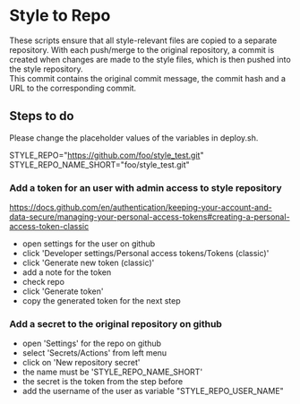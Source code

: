 # Style to Repo

These scripts ensure that all style-relevant files are copied to a separate repository.
With each push/merge to the original repository, a commit is created when changes are 
made to the style files, which is then pushed into the style repository.  
This commit contains the original commit message, the commit hash and a URL to the corresponding commit.

## Steps to do

Please change the placeholder values of the variables in deploy.sh.

STYLE_REPO="https://github.com/foo/style_test.git"
STYLE_REPO_NAME_SHORT="foo/style_test.git"  

### Add a token for an user with admin access to style repository

https://docs.github.com/en/authentication/keeping-your-account-and-data-secure/managing-your-personal-access-tokens#creating-a-personal-access-token-classic

- open settings for the user on github
- click 'Developer settings/Personal access tokens/Tokens (classic)'
- click 'Generate new token (classic)'
- add a note for the token
- check repo
- click 'Generate token'
- copy the generated token for the next step

### Add a secret to the original repository on github

- open 'Settings' for the repo on github
- select 'Secrets/Actions' from left menu
- click on 'New repository secret'
- the name must be 'STYLE_REPO_NAME_SHORT'
- the secret is the token from the step before
- add the username of the user as variable "STYLE_REPO_USER_NAME"
